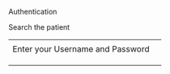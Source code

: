 Authentication




Search the patient



|  |  |
| --- | --- |
|  | |
| Enter your Username and Password | |
|  | |
|  | |
|  |